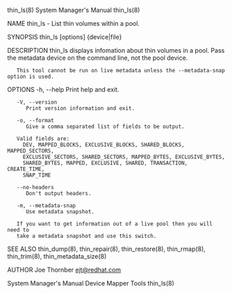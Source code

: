 thin_ls(8)							    System Manager's Manual							    thin_ls(8)

NAME
       thin_ls - List thin volumes within a pool.

SYNOPSIS
       thin_ls [options] {device|file}

DESCRIPTION
       thin_ls displays infomation about thin volumes in a pool. Pass the metadata device on the command line, not the pool device.

       This tool cannot be run on live metadata unless the --metadata-snap option is used.

OPTIONS
       -h, --help
	      Print help and exit.

       -V, --version
	      Print version information and exit.

       -o, --format
	      Give a comma separated list of fields to be output.

	   Valid fields are:
	     DEV, MAPPED_BLOCKS, EXCLUSIVE_BLOCKS, SHARED_BLOCKS, MAPPED_SECTORS,
	     EXCLUSIVE_SECTORS, SHARED_SECTORS, MAPPED_BYTES, EXCLUSIVE_BYTES,
	     SHARED_BYTES, MAPPED, EXCLUSIVE, SHARED, TRANSACTION, CREATE_TIME,
	     SNAP_TIME

       --no-headers
	      Don't output headers.

       -m, --metadata-snap
	      Use metadata snapshot.

	   If you want to get information out of a live pool then you will need to
	   take a metadata snapshot and use this switch.

SEE ALSO
       thin_dump(8), thin_repair(8), thin_restore(8), thin_rmap(8), thin_trim(8), thin_metadata_size(8)

AUTHOR
       Joe Thornber <ejt@redhat.com>

System Manager's Manual						      Device Mapper Tools							    thin_ls(8)
